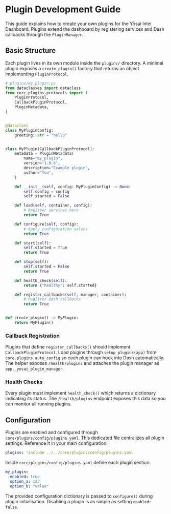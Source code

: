# Plugin Development Guide

This guide explains how to create your own plugins for the Yōsai Intel Dashboard.
Plugins extend the dashboard by registering services and Dash callbacks through
the `PluginManager`.

## Basic Structure

Each plugin lives in its own module inside the `plugins/` directory. A minimal
plugin exposes a `create_plugin()` factory that returns an object implementing
`PluginProtocol`.

```python
# plugins/my_plugin.py
from dataclasses import dataclass
from core.plugins.protocols import (
    PluginProtocol,
    CallbackPluginProtocol,
    PluginMetadata,
)


@dataclass
class MyPluginConfig:
    greeting: str = "hello"


class MyPlugin(CallbackPluginProtocol):
    metadata = PluginMetadata(
        name="my_plugin",
        version="1.0.0",
        description="Example plugin",
        author="You",
    )

    def __init__(self, config: MyPluginConfig) -> None:
        self.config = config
        self.started = False

    def load(self, container, config):
        # Register services here
        return True

    def configure(self, config):
        # Apply configuration values
        return True

    def start(self):
        self.started = True
        return True

    def stop(self):
        self.started = False
        return True

    def health_check(self):
        return {"healthy": self.started}

    def register_callbacks(self, manager, container):
        # Register Dash callbacks
        return True


def create_plugin() -> MyPlugin:
    return MyPlugin()
```

### Callback Registration

Plugins that define `register_callbacks()` should implement
`CallbackPluginProtocol`. Load plugins through `setup_plugins(app)` from
`core.plugins.auto_config` so each plugin can hook into Dash automatically.
The helper exposes `/health/plugins` and attaches the plugin manager as
`app._yosai_plugin_manager`.

### Health Checks

Every plugin must implement `health_check()` which returns a dictionary
indicating its status. The `/health/plugins` endpoint exposes this data so you
can monitor all running plugins.

## Configuration

Plugins are enabled and configured through `core/plugins/config/plugins.yaml`.
This dedicated file centralizes all plugin settings. Reference it in your main
configuration:

```yaml
plugins: !include ../../core/plugins/config/plugins.yaml
```

Inside `core/plugins/config/plugins.yaml` define each plugin section:

```yaml
my_plugin:
  enabled: true
  option_a: 123
  option_b: "value"
```

The provided configuration dictionary is passed to `configure()` during plugin
initialisation. Disabling a plugin is as simple as setting `enabled: false`.

